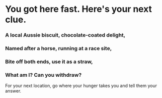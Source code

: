 # You got here fast. Here's your next clue.

### A local Aussie biscuit, chocolate-coated delight, 
### Named after a horse, running at a race site, 
### Bite off both ends, use it as a straw, 
### What am I? Can you withdraw?


For your next location, go where your hunger takes you and tell them your answer.

